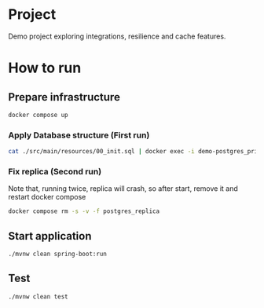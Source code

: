 # Project

Demo project exploring integrations, resilience and cache features.

# How to run

## Prepare infrastructure

```bash 
docker compose up 
```

### Apply Database structure (First run)

```bash
cat ./src/main/resources/00_init.sql | docker exec -i demo-postgres_primary-1 psql -U user -d postgres
```

### Fix replica (Second run)

Note that, running twice, replica will crash, so after start, remove it and restart docker compose

```bash
docker compose rm -s -v -f postgres_replica
```

## Start application

```bash
./mvnw clean spring-boot:run
```
## Test
```bash
./mvnw clean test
```
